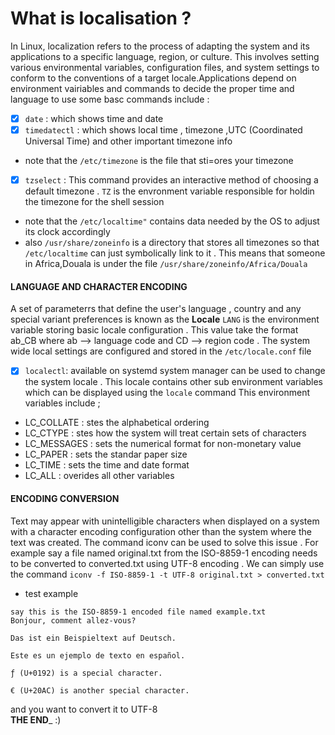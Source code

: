 # What is localisation ?
In Linux, localization refers to the process of adapting the system and its applications to a specific language, region, or culture. This involves setting various environmental variables, configuration files, and system settings to conform to the conventions of a target locale.Applications depend on environment vairiables and commands to decide the proper time and language to use
some basc commands include :
- [x] ``date`` :
 which shows time and date 
- [x] ``timedatectl`` :
 which shows local time , timezone ,UTC (Coordinated Universal Time) and other important timezone info
* note that the ``/etc/timezone`` is the file that sti=ores your timezone
- [x] ``tzselect`` :
 This command provides an interactive method of choosing a default timezone .
 ``TZ`` is the envronment variable responsible for holdin the timezone for the shell session
 * note that the ``/etc/localtime"`` contains data needed by the OS to adjust its clock accordingly 
 * also ``/usr/share/zoneinfo`` is a directory that stores all timezones so that ``/etc/localtime`` can just symbolically link to it . This means that someone in Africa,Douala is under the file ``/usr/share/zoneinfo/Africa/Douala`` 
 #### LANGUAGE AND CHARACTER ENCODING 
  A set of parameterrs that define the user's language , country and any special variant preferences is known as the __Locale__
``LANG`` is the  environment variable storing basic locale configuration . This value take the format ab_CB where ab --> language code and CD --> region code . The system wide local settings are configured and stored in the  ``/etc/locale.conf`` file
- [x] ``localectl``: 
 available on systemd system manager can be used to change the system locale . This locale contains other sub environment variables which can be displayed using the ``locale`` command  This environment variables include ;
- LC_COLLATE :
 stes the alphabetical ordering
- LC_CTYPE :
 stes how the system will treat certain sets of characters
 - LC_MESSAGES :
 sets the numerical format for non-monetary value
 - LC_PAPER :
sets the standar paper size
 - LC_TIME :
sets the time and date format 
 - LC_ALL :
overides all other variables
#### ENCODING CONVERSION
Text may appear with unintelligible characters when displayed on a system with a character
encoding configuration other than the system where the text was created. The command iconv
can be used to solve this issue . For example say a file named original.txt from the ISO-8859-1 encoding needs to be converted to converted.txt using UTF-8 encoding . 
We can simply use the command ``iconv -f ISO-8859-1 -t UTF-8 original.txt > converted.txt``  
* test example 
```
say this is the ISO-8859-1 encoded file named example.txt
Bonjour, comment allez-vous?

Das ist ein Beispieltext auf Deutsch.

Este es un ejemplo de texto en español.

ƒ (U+0192) is a special character.

€ (U+20AC) is another special character.
```
and you want to convert it to UTF-8  
__THE END___
:)